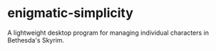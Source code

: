 # enigmatic-simplicity
A lightweight desktop program for managing individual characters in Bethesda's Skyrim.
